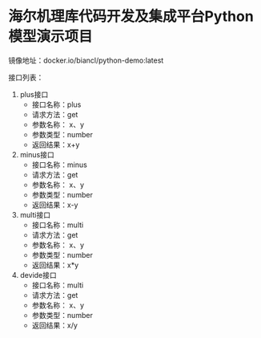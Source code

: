 # 海尔机理库代码开发及集成平台Python模型演示项目
镜像地址：docker.io/biancl/python-demo:latest

接口列表：
1. plus接口
    - 接口名称：plus
    - 请求方法：get
    - 参数名称： x、y
    - 参数类型：number
    - 返回结果：x+y
1. minus接口
    - 接口名称：minus
    - 请求方法：get
    - 参数名称： x、y
    - 参数类型：number
    - 返回结果：x-y
1. multi接口
    - 接口名称：multi
    - 请求方法：get
    - 参数名称： x、y
    - 参数类型：number
    - 返回结果：x*y
1. devide接口
    - 接口名称：multi
    - 请求方法：get
    - 参数名称： x、y
    - 参数类型：number
    - 返回结果：x/y